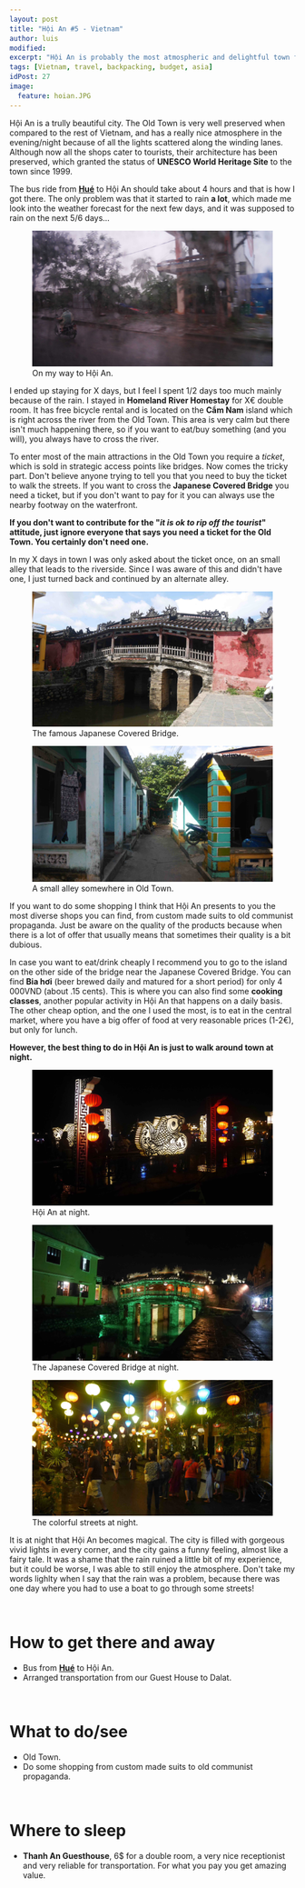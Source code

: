 ```yaml
---
layout: post
title: "Hội An #5 - Vietnam"
author: luis
modified:
excerpt: "Hội An is probably the most atmospheric and delightful town for tourists in Vietnam. The old town is very well preserved and bursts romantism."
tags: [Vietnam, travel, backpacking, budget, asia]
idPost: 27
image:
  feature: hoian.JPG
---
```


Hội An is a trully beautiful city. The Old Town is very well preserved when compared to the rest of Vietnam, and has a really nice atmosphere in the evening/night because of all the lights scattered along the winding lanes. Although now all the shops cater to tourists, their architecture has been preserved, which granted the status of <b>UNESCO World Heritage Site</b> to the town since 1999.

The bus ride from <b><a href="{{site.url}}/Hue" target="_blank">Hué</a></b> to Hội An should take about 4 hours and that is how I got there. The only problem was that it started to rain <b>a lot</b>, which made me look into the weather forecast for the next few days, and it was supposed to rain on the next 5/6 days...

<figure>
	<a href="../images/vietnam/hoian/hoian1.JPG"><img src="../images/vietnam/hoian/hoian1.JPG"></a>
	<figcaption>On my way to Hội An.</figcaption>
</figure>

I ended up staying for X days, but I feel I spent 1/2 days too much mainly because of the rain. I stayed in <b>Homeland River Homestay</b> for X€ double room. It has free bicycle rental and is located on the <b>Cẩm Nam</b> island which is right across the river from the Old Town. This area is very calm but there isn't much happening there, so if you want to eat/buy something (and you will), you always have to cross the river.

To enter most of the main attractions in the Old Town you require a <i>ticket</i>, which is sold in strategic access points like bridges. Now comes the tricky part. Don't believe anyone trying to tell you that you need to buy the ticket to walk the streets. If you want to cross the <b>Japanese Covered Bridge</b> you need a ticket, but if you don't want to pay for it you can always use the nearby footway on the waterfront.

<b><highlight><middle>If you don't want to contribute for the "<i>it is ok to rip off the tourist</i>" attitude, just ignore everyone that says you need a ticket for the Old Town. You certainly don't need one.</middle></highlight></b>

In my X days in town I was only asked about the ticket once, on an small alley that leads to the riverside. Since I was aware of this and didn't have one, I just turned back and continued by an alternate alley.

<figure>
	<a href="../images/vietnam/hoian/hoian2.JPG"><img src="../images/vietnam/hoian/hoian2.JPG"></a>
	<figcaption>The famous Japanese Covered Bridge.</figcaption>
</figure>

<figure>
	<a href="../images/vietnam/hoian/hoian3.JPG"><img src="../images/vietnam/hoian/hoian3.JPG"></a>
	<figcaption>A small alley somewhere in Old Town.</figcaption>
</figure>

If you want to do some shopping I think that Hội An presents to you the most diverse shops you can find, from custom made suits to old communist propaganda. Just be aware on the quality of the products because when there is a lot of offer that usually means that sometimes their quality is a bit dubious.

In case you want to eat/drink cheaply I recommend you to go to the island on the other side of the bridge near the Japanese Covered Bridge. You can find <b>Bia hơi</b> (beer brewed daily and matured for a short period) for only 4 000VND (about .15 cents). This is where you can also find some <b>cooking classes</b>, another popular activity in Hội An that happens on a daily basis. The other cheap option, and the one I used the most, is to eat in the central market, where you have a big offer of food at very reasonable prices (1-2€), but only for lunch.

<b><highlight><middle>However, the best thing to do in Hội An is just to walk around town at night.</middle></highlight></b>

<figure>
	<a href="../images/vietnam/hoian/hoian4.JPG"><img src="../images/vietnam/hoian/hoian4.JPG"></a>
	<figcaption>Hội An at night.</figcaption>
</figure>

<figure>
	<a href="../images/vietnam/hoian/hoian5.JPG"><img src="../images/vietnam/hoian/hoian5.JPG"></a>
	<figcaption>The Japanese Covered Bridge at night.</figcaption>
</figure>

<figure>
	<a href="../images/vietnam/hoian/hoian6.JPG"><img src="../images/vietnam/hoian/hoian6.JPG"></a>
	<figcaption>The colorful streets at night.</figcaption>
</figure>

It is at night that Hội An becomes magical. The city is filled with gorgeous vivid lights in every corner, and the city gains a funny feeling, almost like a fairy tale. It was a shame that the rain ruined a little bit of my experience, but it could be worse, I was able to still enjoy the atmosphere. Don't take my words lighlty when I say that the rain was a problem, because there was one day where you had to use a boat to go through some streets!



<br>
<h1>How to get there and away</h1>
<ul>
<li>Bus from <b><a href="{{site.url}}/Hue" target="_blank">Hué</a></b> to Hội An.</li>
<li>Arranged transportation from our Guest House to Dalat.</li>
</ul>

<br>
<h1>What to do/see</h1>
<ul>
<li>Old Town.</li>
<li>Do some shopping from custom made suits to old communist propaganda.</li>
</ul>

<br>
<h1>Where to sleep</h1>
<ul>
<li><b>Thanh An Guesthouse</b>, 6$ for a double room, a very nice receptionist and very reliable for transportation. For what you pay you get amazing value.</li>
</ul>